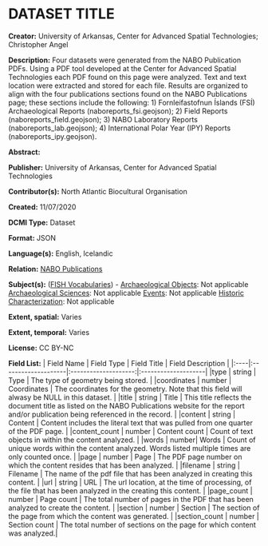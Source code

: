 # DATASET TITLE
**Creator:** University of Arkansas, Center for Advanced Spatial Technologies; Christopher Angel
 
**Description:**  Four datasets were generated from the NABO Publication PDFs. Using a PDF tool developed at the Center for Advanced Spatial Technologies each PDF found on this page were analyzed. Text and text location were extracted and stored for each file. Results are organized to align with the four publications sections found on the NABO Publications page; these sections include the following: 1) Fornleifastofnun Íslands (FSÍ) Archaeological Reports (naboreports_fsi.geojson); 2) Field Reports (naboreports_field.geojson); 3) NABO Laboratory Reports (naboreports_lab.geojson); 4) International Polar Year (IPY) Reports (naboreports_ipy.geojson).

**Abstract:**  

**Publisher:** University of Arkansas, Center for Advanced Spatial Technologies

**Contributor(s):** North Atlantic Biocultural Organisation

**Created:** 11/07/2020

**DCMI Type:** Dataset

**Format:** JSON

**Language(s):** English, Icelandic

**Relation:**  [NABO Publications](https://www.nabohome.org/publications/publications.html)

**Subject(s):** ([FISH Vocabularies](http://www.heritage-standards.org.uk/fish-vocabularies/)) - 
[Archaeological Objects](http://www.heritage-standards.org.uk/wp-content/uploads/2020/02/ObjType_class.pdf): Not applicable
[Archaeological Sciences](http://www.heritage-standards.org.uk/wp-content/uploads/2020/02/ArchSci_class.pdf): Not applicable
[Events](http://www.heritage-standards.org.uk/wp-content/uploads/2020/02/Event_class.pdf):  Not applicable
[Historic Characterization](http://www.heritage-standards.org.uk/wp-content/uploads/2020/02/HistoricCharacter_class.pdf): Not applicable

**Extent, spatial:** Varies

**Extent, temporal:** Varies

**License:** CC BY-NC

**Field List:**
| Field Name | Field Type | Field Title | Field Description |
|:----|:--------------------|:--------------------:|:--------------------|
|type | string | Type | The type of geometry being stored. |
|coordinates | number | Coordinates | The coordinates for the geometry. Note that this field will alwasy be NULL in this dataset. |
|title | string | Title | This title reflects the document title as listed on the NABO Publications website for the report and/or publication being referenced in the record. |
|content | string | Content | Content includes the literal text that was pulled from one quarter of the PDF page. |
|content_count | number | Content count | Count of text objects in within the content analyzed. |
|words | number| Words | Count of unique words within the content analyzed. Words listed multiple times are only counted once. |
|page | number | Page | The PDF page number on which the content resides that has been analyzed. |
|filename | string | Filename | The name of the pdf file that has been analyzed in creating this content. |
|url | string | URL | The url location, at the time of processing, of the file that has been analyzed in the creating this content. |
|page_count | number | Page count | The total number of pages in the PDF that has been analyzed to create the content. |
|section | number | Section | The section of the page from which the content was generated. |
|section_count | number | Section count | The total number of sections on the page for which content was analyzed.|